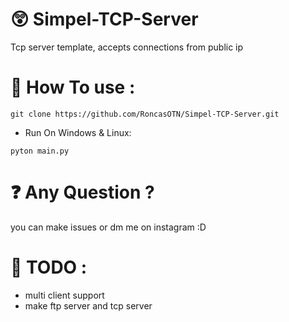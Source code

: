 # 😲 Simpel-TCP-Server
Tcp server template, accepts connections from public ip
# 🤔 How To use :

```
git clone https://github.com/RoncasOTN/Simpel-TCP-Server.git
```
- Run On Windows & Linux:
```
pyton main.py
```

# ❓ Any Question ?
you can make issues or dm me on instagram :D
# 📝 TODO :
- multi client support
- make ftp server and tcp server
